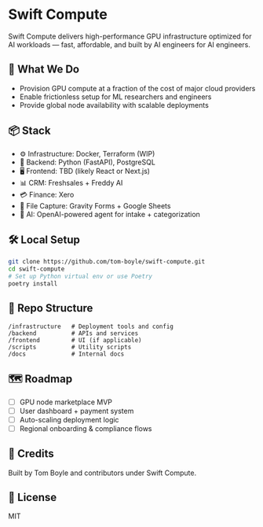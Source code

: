 # Swift Compute

Swift Compute delivers high-performance GPU infrastructure optimized for AI workloads — fast, affordable, and built by AI engineers for AI engineers.

## 🚀 What We Do

- Provision GPU compute at a fraction of the cost of major cloud providers
- Enable frictionless setup for ML researchers and engineers
- Provide global node availability with scalable deployments

## 📦 Stack

- ⚙️ Infrastructure: Docker, Terraform (WIP)
- 🧠 Backend: Python (FastAPI), PostgreSQL
- 🖥️ Frontend: TBD (likely React or Next.js)
- 📊 CRM: Freshsales + Freddy AI
- 💳 Finance: Xero
- 📁 File Capture: Gravity Forms + Google Sheets
- 🧠 AI: OpenAI-powered agent for intake + categorization

## 🛠️ Local Setup

```bash
git clone https://github.com/tom-boyle/swift-compute.git
cd swift-compute
# Set up Python virtual env or use Poetry
poetry install
```

## 📂 Repo Structure

```
/infrastructure   # Deployment tools and config
/backend          # APIs and services
/frontend         # UI (if applicable)
/scripts          # Utility scripts
/docs             # Internal docs
```

## 🗺️ Roadmap

- [ ] GPU node marketplace MVP
- [ ] User dashboard + payment system
- [ ] Auto-scaling deployment logic
- [ ] Regional onboarding & compliance flows

## 👥 Credits

Built by Tom Boyle and contributors under Swift Compute.

## 📄 License
MIT

